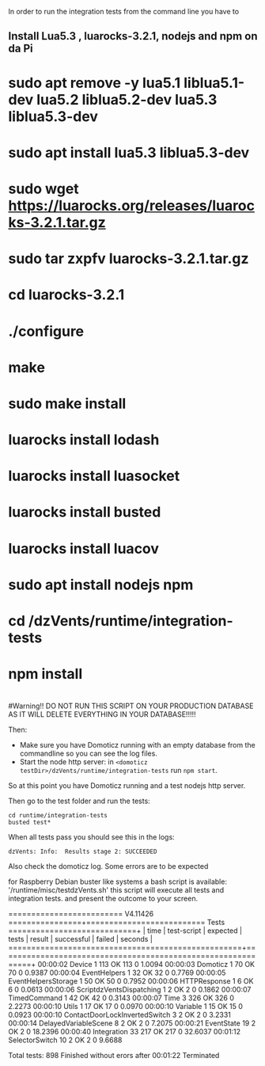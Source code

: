 In order to run the integration tests from the command line you have to


## Install Lua5.3 , luarocks-3.2.1, nodejs and npm on da Pi 

# sudo apt remove -y lua5.1 liblua5.1-dev lua5.2 liblua5.2-dev lua5.3 liblua5.3-dev 
# sudo apt install lua5.3 liblua5.3-dev 

# sudo wget https://luarocks.org/releases/luarocks-3.2.1.tar.gz
# sudo tar zxpfv luarocks-3.2.1.tar.gz
# cd luarocks-3.2.1
# ./configure
# make 
# sudo make install

# luarocks install lodash
# luarocks install luasocket
# luarocks install busted
# luarocks install luacov

# sudo apt install nodejs npm

# cd <domoticz testDir>/dzVents/runtime/integration-tests
# npm install
#

#Warning!!
DO NOT RUN THIS SCRIPT ON YOUR PRODUCTION DATABASE AS IT WILL DELETE EVERYTHING IN YOUR DATABASE!!!!!

Then:
 * Make sure you have Domoticz running with an empty database from the commandline so you can see the log files.
 * Start the node http server: in `<domoticz testDir>/dzVents/runtime/integration-tests` run `npm start`.

 So at this point you have Domoticz running and a test nodejs http server.


Then go to the test folder and run the tests:

```
cd runtime/integration-tests
busted test*
```

When all tests pass you should see this in the logs:
```
dzVents: Info:  Results stage 2: SUCCEEDED
```
Also check the domoticz log. Some errors are to be expected

for Raspberry Debian buster like systems a bash script is available: '/runtime/misc/testdzVents.sh' this script will execute all tests and integration tests. and
present the outcome to your screen.

========================= V4.11426 ================+========================== Tests ============================+
| time |           test-script                     | expected | tests | result | successful | failed |  seconds  |
===================================================+=============================================================+
00:00:02  Device                                        1        113      OK            113         0      1.0094
00:00:03  Domoticz                                      1         70      OK             70         0      0.9387
00:00:04  EventHelpers                                  1         32      OK             32         0      0.7769
00:00:05  EventHelpersStorage                           1         50      OK             50         0      0.7952
00:00:06  HTTPResponse                                  1          6      OK              6         0      0.0613
00:00:06  ScriptdzVentsDispatching                      1          2      OK              2         0      0.1862
00:00:07  TimedCommand                                  1         42      OK             42         0      0.3143
00:00:07  Time                                          3        326      OK            326         0      2.2273
00:00:10  Utils                                         1         17      OK             17         0      0.0970
00:00:10  Variable                                      1         15      OK             15         0      0.0923
00:00:10  ContactDoorLockInvertedSwitch                 3          2      OK              2         0      3.2331
00:00:14  DelayedVariableScene                          8          2      OK              2         0      7.2075
00:00:21  EventState                                   19          2      OK              2         0     18.2396
00:00:40  Integration                                  33        217      OK            217         0     32.6037
00:01:12  SelectorSwitch                               10          2      OK              2         0      9.6688


Total tests: 898
Finished without erors after 00:01:22
Terminated



